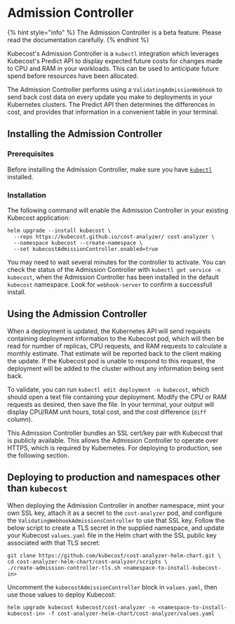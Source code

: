 # Admission Controller

{% hint style="info" %} The Admission Controller is a beta feature. Please read the documentation carefully. {% endhint %}

Kubecost's Admission Controller is a `kubectl` integration which leverages Kubecost's Predict API to display expected future costs for changes made to CPU and RAM in your workloads. This can be used to anticipate future spend before resources have been allocated.

The Admission Controller performs using a `ValidatingAdmissionWebhook` to send back cost data on every update you make to deployments in your Kubernetes clusters. The Predict API then determines the differences in cost, and provides that information in a convenient table in your terminal.

## Installing the Admission Controller

### Prerequisites

Before installing the Admission Controller, make sure you have [`kubectl`](https://kubernetes.io/docs/reference/kubectl/) installed.

### Installation

The following command will enable the Admission Controller in your existing Kubecost application:

```
helm upgrade --install kubecost \
  --repo https://kubecost.github.io/cost-analyzer/ cost-analyzer \
  --namespace kubecost --create-namespace \
  --set kubecostAdmissionController.enabled=true
```

You may need to wait several minutes for the controller to activate. You can check the status of the Admission Controller with `kubectl get service -n kubecost`, when the Admission Controller has been installed in the default `kubecost` namespace. Look for `webhook-server` to confirm a successfull install.

## Using the Admission Controller

When a deployment is updated, the Kubernetes API will send requests containing deployment information to the Kubecost pod, which will then be read for number of replicas, CPU requests, and RAM requests to calculate a monthly estimate. That estimate will be reported back to the client making the update. If the Kubecost pod is unable to respond to this request, the deployment will be added to the cluster without any information being sent back.

To validate, you can run `kubectl edit deployment -n kubecost`, which should open a text file containing your deployment. Modify the CPU or RAM requests as desired, then save the file. In your terminal, your output will display CPU/RAM unit hours, total cost, and the cost difference (`diff` column).

This Admission Controller bundles an SSL cert/key pair with Kubecost that is publicly available. This allows the Admission Controller to operate over HTTPS, which is required by Kubernetes. For deploying to production, see the following section.

## Deploying to production and namespaces other than `kubecost`

When deploying the Admission Controller in another namespace, mint your own SSL key, attach it as a secret to the `cost-analyzer` pod, and configure the `ValidatingWebhookAdmissionsController` to use that SSL key. Follow the below script to create a TLS secret in the supplied namespace, and update your Kubecost `values.yaml` file in the Helm chart with the SSL public key associated with that TLS secret:

```
git clone https://github.com/kubecost/cost-analyzer-helm-chart.git \
cd cost-analyzer-helm-chart/cost-analyzer/scripts \
./create-admission-controller-tls.sh <namespace-to-install-kubecost-in>
```

Uncomment the `kubecostAdmissionController` block in `values.yaml`, then use those values to deploy Kubecost:

```
helm upgrade kubecost kubecost/cost-analyzer -n <namespace-to-install-kubecost-in> -f cost-analyzer-helm-chart/cost-analyzer/values.yaml
```
